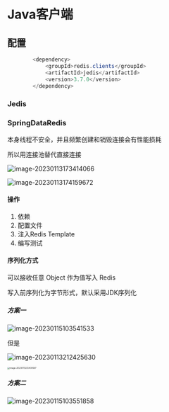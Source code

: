 # Java客户端



## 配置

```java
        <dependency>
            <groupId>redis.clients</groupId>
            <artifactId>jedis</artifactId>
            <version>3.7.0</version>
        </dependency>
```



### Jedis





### SpringDataRedis



本身线程不安全，并且频繁创建和销毁连接会有性能损耗

所以用连接池替代直接连接



![image-20230113173414066](https://xingqiu-tuchuang-1256524210.cos.ap-shanghai.myqcloud.com/3978/image-20230113173414066.png)



![image-20230113174159672](https://xingqiu-tuchuang-1256524210.cos.ap-shanghai.myqcloud.com/3978/image-20230113174159672.png)



#### 操作

1. 依赖
2. 配置文件
3. 注入Redis Template
4. 编写测试



#### 序列化方式

可以接收任意 Object 作为值写入 Redis

写入前序列化为字节形式，默认采用JDK序列化



##### 方案一

![image-20230115103541533](https://xingqiu-tuchuang-1256524210.cos.ap-shanghai.myqcloud.com/3978/image-20230115103541533.png)

但是

![image-20230113212425630](https://xingqiu-tuchuang-1256524210.cos.ap-shanghai.myqcloud.com/3978/image-20230113212425630.png)

<img src="https://xingqiu-tuchuang-1256524210.cos.ap-shanghai.myqcloud.com/3978/image-20230113212439587.png" alt="image-20230113212439587" style="zoom: 33%;" />





##### 方案二

![image-20230115103551858](https://xingqiu-tuchuang-1256524210.cos.ap-shanghai.myqcloud.com/3978/image-20230115103551858.png)